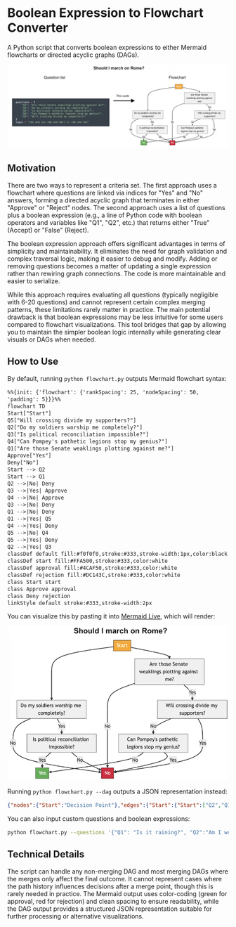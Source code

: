 # Boolean Expression to Flowchart Converter

A Python script that converts boolean expressions to either Mermaid flowcharts or directed acyclic graphs (DAGs).

![hero diagram](static/hero.png)


## Motivation

There are two ways to represent a criteria set. The first approach uses a flowchart where questions are linked via indices for "Yes" and "No" answers, forming a directed acyclic graph that terminates in either "Approve" or "Reject" nodes. The second approach uses a list of questions plus a boolean expression (e.g., a line of Python code with boolean operators and variables like "Q1", "Q2", etc.) that returns either "True" (Accept) or "False" (Reject).

The boolean expression approach offers significant advantages in terms of simplicity and maintainability. It eliminates the need for graph validation and complex traversal logic, making it easier to debug and modify. Adding or removing questions becomes a matter of updating a single expression rather than rewiring graph connections. The code is more maintainable and easier to serialize.

While this approach requires evaluating all questions (typically negligible with 6-20 questions) and cannot represent certain complex merging patterns, these limitations rarely matter in practice. The main potential drawback is that boolean expressions may be less intuitive for some users compared to flowchart visualizations. This tool bridges that gap by allowing you to maintain the simpler boolean logic internally while generating clear visuals or DAGs when needed.

## How to Use

By default, running `python flowchart.py` outputs Mermaid flowchart syntax:

```mermaid
%%{init: {'flowchart': {'rankSpacing': 25, 'nodeSpacing': 50, 'padding': 5}}}%%
flowchart TD
Start["Start"]
Q5["Will crossing divide my supporters?"]
Q2["Do my soldiers worship me completely?"]
Q3["Is political reconciliation impossible?"]
Q4["Can Pompey's pathetic legions stop my genius?"]
Q1["Are those Senate weaklings plotting against me?"]
Approve["Yes"]
Deny["No"]
Start --> Q2
Start --> Q1
Q2 -->|No| Deny
Q3 -->|Yes| Approve
Q4 -->|No| Approve
Q3 -->|No| Deny
Q1 -->|No| Deny
Q1 -->|Yes| Q5
Q4 -->|Yes| Deny
Q5 -->|No| Q4
Q5 -->|Yes| Deny
Q2 -->|Yes| Q3
classDef default fill:#f0f0f0,stroke:#333,stroke-width:1px,color:black
classDef start fill:#FFA500,stroke:#333,color:white
classDef approval fill:#4CAF50,stroke:#333,color:white
classDef rejection fill:#DC143C,stroke:#333,color:white
class Start start
class Approve approval
class Deny rejection
linkStyle default stroke:#333,stroke-width:2px
```

You can visualize this by pasting it into [Mermaid Live](https://mermaid.live), which will render:

![example flowchart](static/output.png)

Running `python flowchart.py --dag` outputs a JSON representation instead:

```json
{"nodes":{"Start":"Decision Point"},"edges":{"Start":{"Start":["Q2","Q1"]},"Q5":{"No":["Q4"],"Yes":["Deny"]},"Q2":{"Yes":["Q3"],"No":["Deny"]},"Q4":{"No":["Approve"],"Yes":["Deny"]},"Q3":{"No":["Deny"],"Yes":["Approve"]},"Q1":{"No":["Deny"],"Yes":["Q5"]}},"terminal_nodes":{"Approve":"Yes","Deny":"No"}}
```

You can also input custom questions and boolean expressions:
```bash
python flowchart.py --questions '{"Q1": "Is it raining?", "Q2":"Am I wearing a raincoat?", "Q3":"Am I walking to work?", "Q4":"Are there places to shelter?"}' --expr "(Q1 and Q3) or (not Q2 and not Q4)"
```

## Technical Details

The script can handle any non-merging DAG and most merging DAGs where the merges only affect the final outcome. It cannot represent cases where the path history influences decisions after a merge point, though this is rarely needed in practice. The Mermaid output uses color-coding (green for approval, red for rejection) and clean spacing to ensure readability, while the DAG output provides a structured JSON representation suitable for further processing or alternative visualizations.